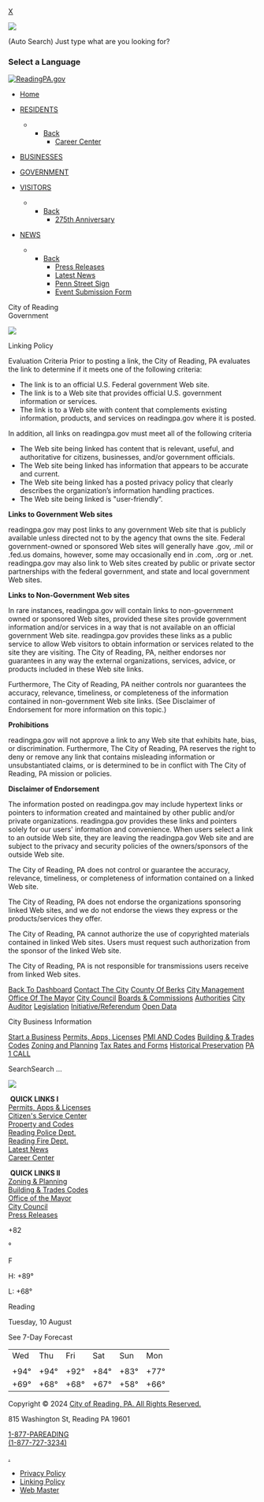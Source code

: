 [](https://www.facebook.com/cityreadingpa)[X](https://twitter.com/cityreadingpa "X")[](https://www.youtube.com/channel/UCtUxUBRHEjFx2jxY5f3rtmg)[](https://www.instagram.com/cityreadingpa/)[](https://www.linkedin.com/company/city-of-reading-pa)

[![](/images/2024corlogo.png)](https://www.readingpa.gov/)

(Auto Search) Just type what are you looking for? 

### Select a Language

[![ReadingPA.gov](/images/spacer.png)](https://www.readingpa.gov/ "ReadingPA.gov")

* [Home](https://www.readingpa.gov/)
* [RESIDENTS](https://www.readingpa.gov/residents)
    * * [Back](#)
        * [Career Center](https://www.readingpa.gov/career-center)
        
* [BUSINESSES](https://www.readingpa.gov/businesses)
* [GOVERNMENT](https://www.readingpa.gov/government)
* [VISITORS](https://www.readingpa.gov/visitors)
    * * [Back](#)
        * [275th Anniversary](https://www.readingpa.gov/visitors/275)
        
* [NEWS](https://www.readingpa.gov/news)
    * * [Back](#)
        * [Press Releases](https://www.readingpa.gov/index.php/press-releases)
        * [Latest News](https://www.readingpa.gov/index.php/news)
        * [Penn Street Sign](https://www.readingpa.gov/news/penn-street-sign)
        * [Event Submission Form](https://www.readingpa.gov/news/event-submission-form)
        

City of Reading  
Government

[](#)

![](/images/govphone.png)

Linking Policy

Evaluation Criteria Prior to posting a link, the City of Reading, PA evaluates the link to determine if it meets one of the following criteria:

* The link is to an official U.S. Federal government Web site.
* The link is to a Web site that provides official U.S. government information or services.
* The link is to a Web site with content that complements existing information, products, and services on readingpa.gov where it is posted.

In addition, all links on readingpa.gov must meet all of the following criteria 

* The Web site being linked has content that is relevant, useful, and authoritative for citizens, businesses, and/or government officials.
* The Web site being linked has information that appears to be accurate and current. 
* The Web site being linked has a posted privacy policy that clearly describes the organization’s information handling practices.
* The Web site being linked is "user-friendly”.

**Links to Government Web sites**

readingpa.gov may post links to any government Web site that is publicly available unless directed not to by the agency that owns the site. Federal government-owned or sponsored Web sites will generally have .gov, .mil or .fed.us domains, however, some may occasionally end in .com, .org or .net. readingpa.gov may also link to Web sites created by public or private sector partnerships with the federal government, and state and local government Web sites.

**Links to Non-Government Web sites**

In rare instances, readingpa.gov will contain links to non-government owned or sponsored Web sites, provided these sites provide government information and/or services in a way that is not available on an official government Web site. readingpa.gov provides these links as a public service to allow Web visitors to obtain information or services related to the site they are visiting. The City of Reading, PA, neither endorses nor guarantees in any way the external organizations, services, advice, or products included in these Web site links. 

Furthermore, The City of Reading, PA neither controls nor guarantees the accuracy, relevance, timeliness, or completeness of the information contained in non-government Web site links. (See Disclaimer of Endorsement for more information on this topic.) 

**Prohibitions**

readingpa.gov will not approve a link to any Web site that exhibits hate, bias, or discrimination. Furthermore, The City of Reading, PA reserves the right to deny or remove any link that contains misleading information or unsubstantiated claims, or is determined to be in conflict with The City of Reading, PA mission or policies. 

**Disclaimer of Endorsement** 

The information posted on readingpa.gov may include hypertext links or pointers to information created and maintained by other public and/or private organizations. readingpa.gov provides these links and pointers solely for our users' information and convenience. When users select a link to an outside Web site, they are leaving the readingpa.gov Web site and are subject to the privacy and security policies of the owners/sponsors of the outside Web site.

The City of Reading, PA does not control or guarantee the accuracy, relevance, timeliness, or completeness of information contained on a linked Web site.

The City of Reading, PA does not endorse the organizations sponsoring linked Web sites, and we do not endorse the views they express or the products/services they offer. 

The City of Reading, PA cannot authorize the use of copyrighted materials contained in linked Web sites. Users must request such authorization from the sponsor of the linked Web site.

The City of Reading, PA is not responsible for transmissions users receive from linked Web sites.

[Back To Dashboard](http://readingpa.gov/index.php/government) [Contact The City](https://www.readingpa.gov/index.php/contact-city-hall) [County Of Berks](https://www.co.berks.pa.us/Pages/default.aspx) [City Management](http://www.readingpa.gov/#/index.php/city-management2) [Office Of The Mayor](http://www.readingpa.gov/index.php/office-of-the-mayor) [City Council](http://www.readingpa.gov/index.php/city-council) [Boards & Commissions](https://www.readingpa.gov/index.php/boards-and-comissions2) [Authorities](https://www.readingpa.gov/authorities) [City Auditor](http://www.readingpa.gov/index.php/city-auditor) [Legislation](http://www.readingpa.gov/index.php/legislation) [Initiative/Referendum](https://www.readingpa.gov/index.php/initiative-and-referendum) [Open Data](https://data.readingpa.gov/)

  
City Business Information

  
[Start a Business](http://www.readingpa.gov/index.php/starting-a-business) [Permits, Apps, Licenses](http://www.readingpa.gov/index.php/permits-applications-licenses) [PMI AND Codes](http://www.readingpa.gov/index.php/codes-property-maintenance-and-enforcement) [Building & Trades Codes](http://www.readingpa.gov/index.php/building-and-trades-codes-enforcement) [Zoning and Planning](http://www.readingpa.gov/index.php/zoning-and-planning) [Tax Rates and Forms](https://www.readingpa.gov/index.php/tax-rates-forms-and-instructions) [Historical Preservation](http://www.readingpa.gov/index.php/histortic-preservation) [PA 1 CALL](https://www.pa1call.org/)

SearchSearch ...    

[![](/images/cor21small.png)](https://www.readingpa.gov/)

 **QUICK LINKS I**  
[Permits, Apps & Licenses](https://www.readingpa.gov/permits-applications-licenses)  
[Citizen's Service Center](https://www.readingpa.gov/citizens-service-center)  
[Property and Codes](https://www.readingpa.gov/property-and-codes-enforcement)  
[Reading Police Dept.](https://www.readingpa.gov/contact-the-reading-police-by-phone)  
[Reading Fire Dept.](https://www.readingpa.gov/about-reading-fire-department)  
[Latest News](http://www.readingpa.gov/news)  
[Career Center](https://www.readingpa.gov/career-center)

 **QUICK LINKS II**  
[Zoning & Planning](https://www.readingpa.gov/zoning-and-planning)  
[Building & Trades Codes](https://www.readingpa.gov/building-and-trades-codes-enforcement)  
[Office of the Mayor](https://www.readingpa.gov/office-of-the-mayor)  
[City Council](https://www.readingpa.gov/city-council)  
[Press Releases](http://www.readingpa.gov/press-releases)

+82

°

F

H: +89°

L: +68°

Reading

Tuesday, 10 August

See 7-Day Forecast

|     |     |     |     |     |     |
| --- | --- | --- | --- | --- | --- |
| Wed | Thu | Fri | Sat | Sun | Mon |
|     |     |     |     |     |     |
| +94° | +94° | +92° | +84° | +83° | +77° |
| +69° | +68° | +68° | +67° | +58° | +66° |

Copyright © 2024 [City of Reading, PA. All Rights Reserved.](https://www.readingpa.gov/ "City of Reading, PA. All Rights Reserved.")

[](https://www.facebook.com/cityreadingpa)[](https://twitter.com/cityreadingpa)[](https://www.youtube.com/channel/UCtUxUBRHEjFx2jxY5f3rtmg)[](https://www.instagram.com/cityreadingpa/)[](https://www.linkedin.com/company/city-of-reading-pa)

815 Washington St, Reading PA 19601

[1-877-PAREADING  
(1-877-727-3234)](tel:+18777273234)

[.](https://www.readingpa.gov/index.php/log-in-out)

* [Privacy Policy](https://www.readingpa.gov/website-privacy-policy "Privacy Policy")
* [Linking Policy](https://www.readingpa.gov/linking-policy "Linking Policy")
* [Web Master](https://www.readingpa.gov/contact-webmaster "Web Master")

[](#)